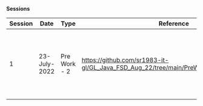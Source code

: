 **Sessions**

Session | Date | Type | Reference | Comments
--- | --- | --- | ---  | --- | 
1 | 23-July-2022 | Pre Work - 2 | https://github.com/sr1983-it-gl/GL_Java_FSD_Aug_22/tree/main/PreWork_002_23_July_2022 | Contains examples for data types, type-casting, user inputs, and data types

